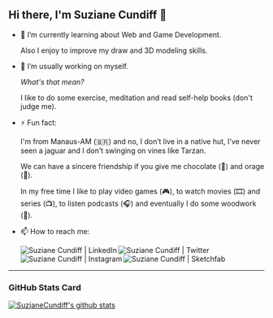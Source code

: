<!--
**SuzianeCundiff/SuzianeCundiff** is a ✨ _special_ ✨ repository because its `README.md` (this file) appears on your GitHub profile.

-->

## Hi there, I'm Suziane Cundiff 👋

- 🌱 I’m currently learning about Web and Game Development.
  
  Also I enjoy to improve my draw and 3D modeling skills.

- 🔭 I’m usually working on myself.
  
  _What's that mean?_
  
  I like to do some exercise, meditation and read self-help books (don't judge me).

- ⚡ Fun fact: 
  
  I'm from Manaus-AM (:brazil:) and no, I don’t live in a native hut, I’ve never seen a jaguar and I don’t swinging on vines like Tarzan.

  We can have a sincere friendship if you give me chocolate (🍫) and orage (🍊).
  
  In my free time I like to play video games (🎮), to watch movies (🎞️) and series (📺), to listen podcasts (🎧) and eventually I do some woodwork (🔨).

- 📫 How to reach me:

    [<img align="left" alt="Suziane Cundiff | LinkedIn" src="https://img.shields.io/badge/-Linkedin-0A66C2?style=flat-square&logo=Linkedin&logoColor=white" />][linkedin]
    [<img align="left" alt="Suziane Cundiff | Twitter" src="https://img.shields.io/badge/-Twitter-17BF63?style=flat-square&logo=Twitter&logoColor=white" />][twitter]
    [<img align="left" alt="Suziane Cundiff | Instagram" src="https://img.shields.io/badge/-Instagram-DF0174?style=flat-square&labelColor=DF0174&logo=instagram&logoColor=white" />][instagram]
    [<img align="left" alt="Suziane Cundiff | Sketchfab" src="https://img.shields.io/badge/-Sketchfab-FF9E3A?style=flat-square&logo=Sketchfab&logoColor=white" />][sketchfab]

<br>
<br>

---

<!-- 
    Top languages card shows github user's top langauges which has been mostly used.

NOTE: Top languages does not indicate my skill level or something like that, it's a github metric of which languages i have the most code on github, it's a new feature of github-readme-stats
-->

<!--
[![Top Langs](https://github-readme-stats.vercel.app/api/top-langs/?username=SuzianeCundiff&hide=ShaderLab,TypeScript&layout=compact&bg_color=080E33&text_color=BFBFBF&title_color=FF3B77&icon_color=FF3B77)][github]
-->

### GitHub Stats Card

[![SuzianeCundiff's github stats](https://github-readme-stats.vercel.app/api?username=SuzianeCundiff&show_icons=true&bg_color=080E33&text_color=BFBFBF&title_color=FF3B77&icon_color=FF3B77&hide_border=true)][github]


<!-- 
    Links
-->

[linkedin]: https://www.linkedin.com/in/SuzianeCundiff
[twitter]: https://twitter.com/SuzianeCundiff
[codepen]: https://codepen.io/SuzianeCundiff
[instagram]: https://www.instagram.com/SuzianeCundiff/
[sketchfab]: https://sketchfab.com/SuzianeCundiff
[github]: https://github.com/SuzianeCundiff
